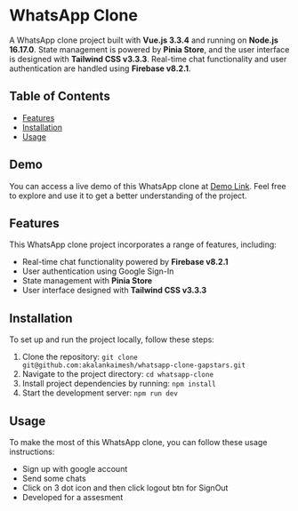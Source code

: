 # WhatsApp Clone

A WhatsApp clone project built with **Vue.js 3.3.4** and running on **Node.js 16.17.0**. State management is powered by **Pinia Store**, and the user interface is designed with **Tailwind CSS v3.3.3**. Real-time chat functionality and user authentication are handled using **Firebase v8.2.1**.

## Table of Contents

- [Features](#features)
- [Installation](#installation)
- [Usage](#usage)

## Demo

You can access a live demo of this WhatsApp clone at [Demo Link](insert_demo_link_here). Feel free to explore and use it to get a better understanding of the project.

## Features

This WhatsApp clone project incorporates a range of features, including:

- Real-time chat functionality powered by **Firebase v8.2.1**
- User authentication using Google Sign-In
- State management with **Pinia Store**
- User interface designed with **Tailwind CSS v3.3.3**

## Installation

To set up and run the project locally, follow these steps:

1. Clone the repository: `git clone git@github.com:akalankaimesh/whatsapp-clone-gapstars.git`
2. Navigate to the project directory: `cd whatsapp-clone`
3. Install project dependencies by running: `npm install`
4. Start the development server: `npm run dev`

## Usage

To make the most of this WhatsApp clone, you can follow these usage instructions:

- Sign up with google account
- Send some chats
- Click on 3 dot icon and then click logout btn for SignOut
- Developed for a assesment
